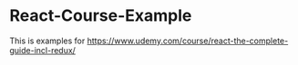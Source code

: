 # React-Course-Example
This is examples for https://www.udemy.com/course/react-the-complete-guide-incl-redux/
